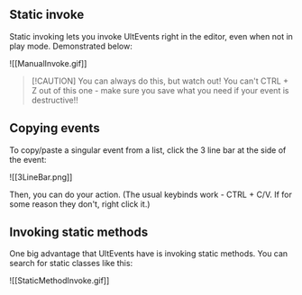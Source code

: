 ## Static invoke

Static invoking lets you invoke UltEvents right in the editor, even when not in play mode. Demonstrated below:

![[ManualInvoke.gif]]

> [!CAUTION] You can always do this, but watch out! You can't CTRL + Z out of this one - make sure you save what you need if your event is destructive!!

## Copying events
To copy/paste a singular event from a list, click the 3 line bar at the side of the event:

![[3LineBar.png]]

Then, you can do your action. (The usual keybinds work - CTRL + C/V. If for some reason they don't, right click it.)
## Invoking static methods

One big advantage that UltEvents have is invoking static methods. You can search for static classes like this:

![[StaticMethodInvoke.gif]]